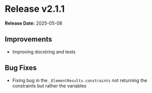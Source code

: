 # Release v2.1.1

**Release Date:** 2025-05-08

## Improvements

* Improving docstring and tests

## Bug Fixes

* Fixing bug in the `_ElementResults.constraints` not returning the constraints but rather the variables
